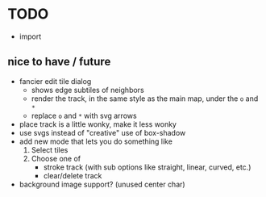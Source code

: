 # TODO

- import

## nice to have / future
- fancier edit tile dialog
    - shows edge subtiles of neighbors
    - render the track, in the same style as the main map, under the `o` and `*`
    - replace `o` and `*` with svg arrows
- place track is a little wonky, make it less wonky
- use svgs instead of "creative" use of box-shadow
- add new mode that lets you do something like
    1. Select tiles
    2. Choose one of 
        - stroke track (with sub options like straight, linear, curved, etc.)
        - clear/delete track
- background image support? (unused center char)